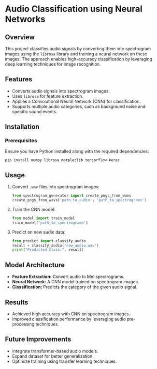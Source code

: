 # Audio Classification using Neural Networks

## Overview
This project classifies audio signals by converting them into spectrogram images using the `librosa` library and training a neural network on these images. The approach enables high-accuracy classification by leveraging deep learning techniques for image recognition.

## Features
- Converts audio signals into spectrogram images.
- Uses `librosa` for feature extraction.
- Applies a Convolutional Neural Network (CNN) for classification.
- Supports multiple audio categories, such as background noise and specific sound events.

## Installation
### Prerequisites
Ensure you have Python installed along with the required dependencies:

```bash
pip install numpy librosa matplotlib tensorflow keras
```

## Usage
1. Convert `.wav` files into spectrogram images:
   ```python
   from spectrogram_generator import create_pngs_from_wavs
   create_pngs_from_wavs('path_to_audio', 'path_to_spectrograms')
   ```
2. Train the CNN model:
   ```python
   from model import train_model
   train_model('path_to_spectrograms')
   ```
3. Predict on new audio data:
   ```python
   from predict import classify_audio
   result = classify_audio('new_audio.wav')
   print("Predicted Class:", result)
   ```

## Model Architecture
- **Feature Extraction:** Convert audio to Mel spectrograms.
- **Neural Network:** A CNN model trained on spectrogram images.
- **Classification:** Predicts the category of the given audio signal.

## Results
- Achieved high accuracy with CNN on spectrogram images.
- Improved classification performance by leveraging audio pre-processing techniques.

## Future Improvements
- Integrate transformer-based audio models.
- Expand dataset for better generalization.
- Optimize training using transfer learning techniques.

